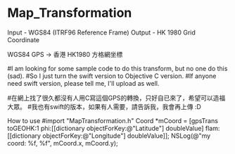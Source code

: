 # Map_Transformation
Input - WGS84 (ITRF96 Reference Frame)
Output - HK 1980 Grid Coordinate

WGS84 GPS → 香港 HK1980 方格網坐標

#I am looking for some sample code to do this transform, but no one do this (sad).
#So I just turn the swift version to Objective C version.
#If anyone need swift version, please tell me, I'll upload as well.

#在網上找了很久都沒有人用C寫這個GPS的轉換，只好自已來了，希望可以造福大眾。
#我也有swift的版本，如果有人需要，請告訴我，我會再上傳 :D

How to use
#import "MapTransformation.h"
Coord *mCoord = [gpsTrans toGEOHK:1 phi:[[dictionary objectForKey:@"Latitude"] doubleValue] flam:[[dictionary objectForKey:@"Longitude"] doubleValue]];
NSLog(@"my coord: %f, %f", mCoord.x, mCoord.y);
